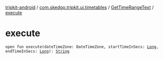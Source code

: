 [tripkit-android](../../index.md) / [com.skedgo.tripkit.ui.timetables](../index.md) / [GetTimeRangeText](index.md) / [execute](./execute.md)

# execute

`open fun execute(dateTimeZone: DateTimeZone, startTimeInSecs: `[`Long`](https://kotlinlang.org/api/latest/jvm/stdlib/kotlin/-long/index.html)`, endTimeInSecs: `[`Long`](https://kotlinlang.org/api/latest/jvm/stdlib/kotlin/-long/index.html)`): `[`String`](https://kotlinlang.org/api/latest/jvm/stdlib/kotlin/-string/index.html)